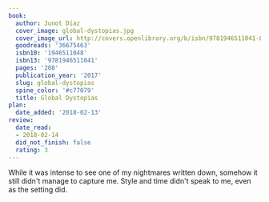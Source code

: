 ```yaml
---
book:
  author: Junot Díaz
  cover_image: global-dystopias.jpg
  cover_image_url: http://covers.openlibrary.org/b/isbn/9781946511041-L.jpg
  goodreads: '36675463'
  isbn10: '1946511048'
  isbn13: '9781946511041'
  pages: '208'
  publication_year: '2017'
  slug: global-dystopias
  spine_color: '#c77079'
  title: Global Dystopias
plan:
  date_added: '2018-02-13'
review:
  date_read:
  - 2018-02-14
  did_not_finish: false
  rating: 3
---
```


While it was intense to see one of my nightmares written down, somehow it still didn't manage to capture me. Style and time didn't speak to me, even as the setting did.
